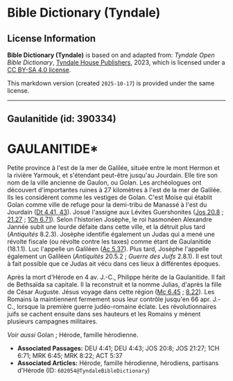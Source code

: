 # Bible Dictionary (Tyndale)

## License Information

**Bible Dictionary (Tyndale)** is based on and adapted from: _Tyndale Open Bible Dictionary_, [Tyndale House Publishers](https://tyndaleopenresources.com/), 2023, which is licensed under a [CC BY-SA 4.0 license](https://creativecommons.org/licenses/by-sa/4.0/legalcode.en).

This markdown version (created `2025-10-17`) is provided under the same license.



--------------------------------

## Gaulanitide (id: 390334)

GAULANITIDE\*
=============

Petite province à l'est de la mer de Galilée, située entre le mont Hermon et la rivière Yarmouk, et s'étendant peut\-être jusqu'au Jourdain. Elle tire son nom de la ville ancienne de Gaulon, ou Golan. Les archéologues ont découvert d'importantes ruines à 27 kilomètres à l'est de la mer de Galilée. Ils les considèrent comme les vestiges de Golan. C'est Moïse qui établit Golan comme ville de refuge pour la demi\-tribu de Manassé à l'est du Jourdain ([Dt 4\.41, 43](https://ref.ly/Deut4:41,Deut4:43)). Josué l'assigne aux Lévites Guershonites ([Jos 20\.8](https://ref.ly/Josh20:8) ; [21\.27](https://ref.ly/Josh21:27) ; [1Ch 6\.71](https://ref.ly/1Chr6:71)). Selon l'historien Josèphe, le roi hasmonéen Alexandre Jannée subit une lourde défaite dans cette ville, et la détruit plus tard (*Antiquités* 8\.2\.3\). Josèphe identifie également un Judas qui a mené une révolte fiscale (ou révolte contre les taxes) comme étant de Gaulanitide (18\.1\.1\). Luc l'appelle un Galiléen ([Ac 5\.37](https://ref.ly/Acts5:37)). Plus tard, Josèphe l'appelle également un Galiléen (*Antiquités* 20\.5\.2 ; *Guerre des Juifs* 2\.8\.1\). Il est tout à fait possible que ce Judas ait vécu dans ces lieux à différentes époques.

Après la mort d'Hérode en 4 av. J.\-C., Philippe hérite de la Gaulanitide. Il fait de Bethsaïda sa capitale. Il la reconstruit et la nomme Julias, d'après la fille de César Auguste. Jésus voyage dans cette région ([Mc 6\.45](https://ref.ly/Mark6:45) ; [8\.22](https://ref.ly/Mark8:22)). Les Romains la maintiennent fermement sous leur contrôle jusqu'en 66 apr. J.\-C., lorsque la première guerre judéo\-romaine éclate. Les révolutionnaires juifs se cachent ensuite dans ses hauteurs et les Romains y mènent plusieurs campagnes militaires.

*Voir aussi* Golan ; Hérode, famille hérodienne.

* **Associated Passages:** DEU 4:41; DEU 4:43; JOS 20:8; JOS 21:27; 1CH 6:71; MRK 6:45; MRK 8:22; ACT 5:37
* **Associated Articles:** Hérode, famille hérodienne, hérodiens, partisans d'Hérode (ID: `602054@TyndaleBibleDictionary`)

